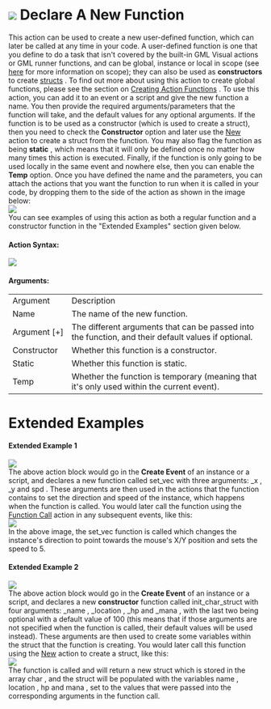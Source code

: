 #  ![](https://gms.magecorn.com/Manual/assets/Images/Scripting_Reference/Drag_And_Drop/Reference/Common/i_Common_Declare_Function.png) Declare A New Function

This action can be used to create a new user-defined function, which can
later be called at any time in your code. A user-defined function is one
that you define to do a task that isn't covered by the built-in GML
Visual actions or GML runner functions, and can be global, instance or
local in scope (see
[here](../../../GameMaker_Language/GML_Overview/Variables_And_Variable_Scope)
for more information on scope); they can also be used as
**constructors** to create
[structs](../../../GameMaker_Language/GML_Overview/Structs) . To
find out more about using this action to create global functions, please
see the section on [Creating Action
Functions](../../Drag_And_Drop_Overview/Action_Block_Functions) . To
use this action, you can add it to an event or a script and give the new
function a name. You then provide the required arguments/parameters that
the function will take, and the default values for any optional
arguments. If the function is to be used as a constructor (which is used
to create a struct), then you need to check the **Constructor** option
and later use the [New](New) action to create a struct from the
function. You may also flag the function as being **static** , which
means that it will only be defined once no matter how many times this
action is executed. Finally, if the function is only going to be used
locally in the same event and nowhere else, then you can enable the
**Temp** option. Once you have defined the name and the parameters, you
can attach the actions that you want the function to run when it is
called in your code, by dropping them to the side of the action as shown
in the image below:  
![](https://gms.magecorn.com/Manual/assets/Images/Scripting_Reference/Drag_And_Drop/Reference/Common/drop_declare_function.png)  
You can see examples of using this action as both a regular function and
a constructor function in the "Extended Examples" section given below.

#### Action Syntax:

  
![](https://gms.magecorn.com/Manual/assets/Images/Scripting_Reference/Drag_And_Drop/Reference/Common/a_Common_Declare_Function.png)  

#### Arguments:

|                |                                                                                                     |
|----------------|-----------------------------------------------------------------------------------------------------|
| Argument       | Description                                                                                         |
| Name           | The name of the new function.                                                                       |
| Argument \[+\] | The different arguments that can be passed into the function, and their default values if optional. |
| Constructor    | Whether this function is a constructor.                                                             |
| Static         | Whether this function is static.                                                                    |
| Temp           | Whether the function is temporary (meaning that it's only used within the current event).           |

# Extended Examples

#### Extended Example 1

  
![](https://gms.magecorn.com/Manual/assets/Images/Scripting_Reference/Drag_And_Drop/Reference/Common/e_Common_Declare_Function_1.png)  
The above action block would go in the **Create Event** of an instance
or a script, and declares a new function called set_vec with three
arguments: \_x , \_y and spd . These arguments are then used in the
actions that the function contains to set the direction and speed of the
instance, which happens when the function is called. You would later
call the function using the [Function Call](Function_Call) action in
any subsequent events, like this:  
![](https://gms.magecorn.com/Manual/assets/Images/Scripting_Reference/Drag_And_Drop/Reference/Common/e_Common_Declare_Function_2.png)  
In the above image, the set_vec function is called which changes the
instance's direction to point towards the mouse's X/Y position and sets
the speed to 5.

#### Extended Example 2

  
![](https://gms.magecorn.com/Manual/assets/Images/Scripting_Reference/Drag_And_Drop/Reference/Common/e_Common_Declare_Function_3.png)  
The above action block would go in the **Create Event** of an instance
or a script, and declares a new **constructor** function called
init_char_struct with four arguments: \_name , \_location , \_hp and
\_mana , with the last two being optional with a default value of 100
(this means that if those arguments are not specified when the function
is called, their default values will be used instead). These arguments
are then used to create some variables within the struct that the
function is creating. You would later call this function using the
[New](New) action to create a struct, like this:  
![](https://gms.magecorn.com/Manual/assets/Images/Scripting_Reference/Drag_And_Drop/Reference/Common/e_Common_Declare_Function_4.png)  
The function is called and will return a new struct which is stored in
the array char , and the struct will be populated with the variables
name , location , hp and mana , set to the values that were passed into
the corresponding arguments in the function call.
